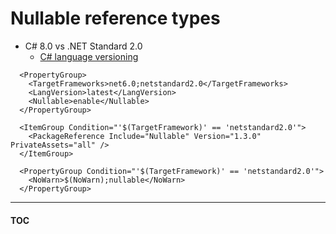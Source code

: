 # Nullable reference types

- C# 8.0 vs .NET Standard 2.0
  - [C# language versioning](https://docs.microsoft.com/en-us/dotnet/csharp/language-reference/configure-language-version)

```
  <PropertyGroup>
    <TargetFrameworks>net6.0;netstandard2.0</TargetFrameworks>
    <LangVersion>latest</LangVersion>
    <Nullable>enable</Nullable>
  </PropertyGroup>
```

```
  <ItemGroup Condition="'$(TargetFramework)' == 'netstandard2.0'">
    <PackageReference Include="Nullable" Version="1.3.0" PrivateAssets="all" />
  </ItemGroup>
```

```
  <PropertyGroup Condition="'$(TargetFramework)' == 'netstandard2.0'">
    <NoWarn>$(NoWarn);nullable</NoWarn>
  </PropertyGroup>
```

---
#### [TOC](./Content.md)
